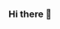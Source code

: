 ### Hi there 👋

<!--
**abdelghany-soliman/abdelghany-soliman** is a ✨ _special_ ✨ repository because its `README.md` (this file) appears on your GitHub profile.

Here are some ideas to get you started:

- 🔭 I’m currently working on ...WE EGYPR
- 🌱 I’m currently learning ...PROGRAMING
- 👯 I’m looking to collaborate on ...new work
- 🤔 I’m looking for help with ...learning programming
-
